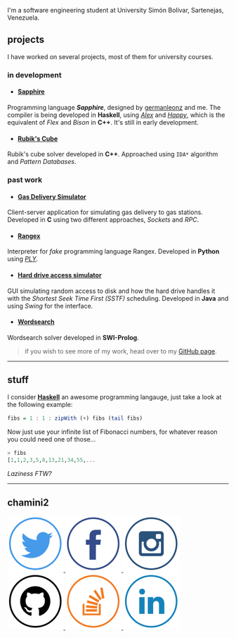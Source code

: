 
I'm a software engineering student at University Simón Bolívar, Sartenejas, Venezuela.

## projects

I have worked on several projects, most of them for university courses.

### in development

* #### [Sapphire](https://github.com/chamini2/sapphire)
Programming language ***Sapphire***, designed by [germanleonz](https://github.com/germanleonz) and me.
The compiler is being developed in **Haskell**, using *[Alex](https://github.com/simonmar/alex)* and *[Happy](https://github.com/simonmar/happy)*, which is the equivalent of *Flex* and *Bison* in **C++**.
It's still in early development.

* #### [Rubik's Cube](https://github.com/chamini2/rubiks_cube)
Rubik's cube solver developed in **C++**.
Approached using `IDA*` algorithm and *Pattern Databases*.

### past work

* #### [Gas Delivery Simulator](https://github.com/chamini2/gas_delivery_simulator)
Client-server application for simulating gas delivery to gas stations.
Developed in **C** using two different approaches, *Sockets* and *RPC*.

* #### [Rangex](https://gtihub.com/chamini2/rangex)
Interpreter for *fake* programming language Rangex.
Developed in **Python** using *[PLY](http://www.dabeaz.com/ply/)*.

* #### [Hard drive access simulator](https://github.com/chamini2/disk_simulator)
GUI simulating random access to disk and how the hard drive handles it with the *Shortest Seek Time First (SSTF)* scheduling. Developed in **Java** and using *Swing* for the interface.

* #### [Wordsearch](https://github.com/chamini2/wordsearch)
Wordsearch solver developed in **SWI-Prolog**.



> if you wish to see more of my work, head over to my [GitHub page](https://github.com/chamini2).

<!-- <table>
    <tr>
        <th>Project</th>
        <th>Language</th>
    </tr>
    <tr>
        <td>Pokemon</td>
        <td>Haskell</td>
    </tr>
</table> -->

<!-- > blockquotes, and... -->

***

## stuff

I consider **[Haskell](http://www.haskell.org/platform/)** an awesome programming langauge, just take a look at the following example:

~~~haskell
fibs = 1 : 1 : zipWith (+) fibs (tail fibs)
~~~

Now just use your infinite list of Fibonacci numbers, for whatever reason you could need one of those...

~~~haskell
> fibs
[1,1,2,3,5,8,13,21,34,55,...
~~~

*Laziness FTW?*

---

## chamini2

<!-- ![Matteo Ferrando](https://s.gravatar.com/avatar/a1ed120c8ab66ed191f289cafa0b58ee?s=80) -->

<p>
    <a class="social" href="http://twitter.com/chamini2" alt="Twitter">
        <img src="/img/twitter-128.png">
    </a>
    <a class="social" href="http://facebook.com/chamini2" alt="Facebook">
        <img src="/img/facebook-128.png">
    </a>
    <a class="social" href="http://instagram.com/chamini2" alt="Instagram">
        <img src="/img/instagram-128.png">
    </a>
    <a class="social" href="http://github.com/chamini2" alt="GitHub">
        <img src="/img/github-128.png">
    </a>
    <a class="social" href="http://stackoverflow.com/users/1276441/chamini2" alt="Stack Overflow">
        <img src="/img/stackoverflow-128.png">
    </a>
    <a class="social" href="https://www.linkedin.com/in/chamini2" alt="LinkedIn">
        <img src="/img/linkedin-128.png">
    </a>
</p>
